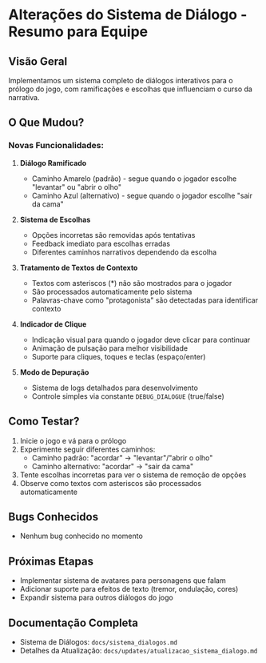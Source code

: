 # Alterações do Sistema de Diálogo - Resumo para Equipe

## Visão Geral

Implementamos um sistema completo de diálogos interativos para o prólogo do jogo, com ramificações e escolhas que influenciam o curso da narrativa.

## O Que Mudou?

### Novas Funcionalidades:

1. **Diálogo Ramificado**
   - Caminho Amarelo (padrão) - segue quando o jogador escolhe "levantar" ou "abrir o olho"
   - Caminho Azul (alternativo) - segue quando o jogador escolhe "sair da cama"

2. **Sistema de Escolhas**
   - Opções incorretas são removidas após tentativas
   - Feedback imediato para escolhas erradas
   - Diferentes caminhos narrativos dependendo da escolha

3. **Tratamento de Textos de Contexto**
   - Textos com asteriscos (*) não são mostrados para o jogador
   - São processados automaticamente pelo sistema
   - Palavras-chave como "protagonista" são detectadas para identificar contexto

4. **Indicador de Clique**
   - Indicação visual para quando o jogador deve clicar para continuar
   - Animação de pulsação para melhor visibilidade
   - Suporte para cliques, toques e teclas (espaço/enter)

5. **Modo de Depuração**
   - Sistema de logs detalhados para desenvolvimento
   - Controle simples via constante `DEBUG_DIALOGUE` (true/false)

## Como Testar?

1. Inicie o jogo e vá para o prólogo
2. Experimente seguir diferentes caminhos:
   - Caminho padrão: "acordar" -> "levantar"/"abrir o olho"
   - Caminho alternativo: "acordar" -> "sair da cama"
3. Tente escolhas incorretas para ver o sistema de remoção de opções
4. Observe como textos com asteriscos são processados automaticamente

## Bugs Conhecidos

- Nenhum bug conhecido no momento

## Próximas Etapas

- Implementar sistema de avatares para personagens que falam
- Adicionar suporte para efeitos de texto (tremor, ondulação, cores)
- Expandir sistema para outros diálogos do jogo

## Documentação Completa

- Sistema de Diálogos: `docs/sistema_dialogos.md`
- Detalhes da Atualização: `docs/updates/atualizacao_sistema_dialogo.md`
